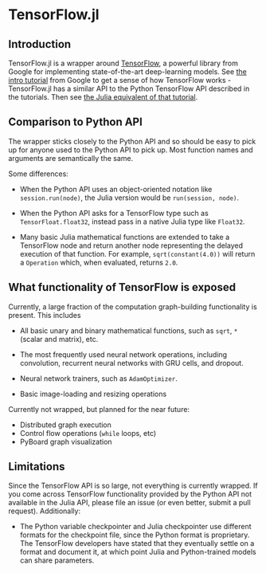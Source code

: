 # TensorFlow.jl

## Introduction

TensorFlow.jl is a wrapper around [TensorFlow](https://www.tensorflow.org/), a powerful library from Google for implementing state-of-the-art deep-learning models. See [the intro tutorial](https://www.tensorflow.org/versions/r0.10/tutorials/mnist/beginners/index.html) from Google to get a sense of how TensorFlow works - TensorFlow.jl has a similar API to the Python TensorFlow API described in the tutorials. Then see [the Julia equivalent of that tutorial](tutorial.md).

## Comparison to Python API

The wrapper sticks closely to the Python API and so should be easy to pick up for anyone used to the Python API to pick up. Most function names and arguments are semantically the same.

Some differences:

* When the Python API uses an object-oriented notation like `session.run(node)`, the Julia version would be `run(session, node)`.

* When the Python API asks for a TensorFlow type such as `TensorFloat.float32`, instead pass in a native Julia type like `Float32`.

* Many basic Julia mathematical functions are extended to take a TensorFlow node and return another node representing the delayed execution of that function. For example, `sqrt(constant(4.0))` will return a `Operation` which, when evaluated, returns `2.0`.

## What functionality of TensorFlow is exposed

Currently, a large fraction of the computation graph-building functionality is present. This includes

* All basic unary and binary mathematical functions, such as `sqrt`, `*` (scalar and matrix), etc.

* The most frequently used neural network operations, including convolution, recurrent neural networks with GRU cells, and dropout.

* Neural network trainers, such as `AdamOptimizer`.

* Basic image-loading and resizing operations


Currently not wrapped, but planned for the near future:

* Distributed graph execution
* Control flow operations (`while` loops, etc)
* PyBoard graph visualization

## Limitations

Since the TensorFlow API is so large, not everything is currently wrapped. If you come across TensorFlow functionality provided by the Python API not available in the Julia API, please file an issue (or even better, submit a pull request). Additionally:

* The Python variable checkpointer and Julia checkpointer use different formats for the checkpoint file, since the Python format is proprietary. The TensorFlow developers have stated that they eventually settle on a format and document it, at which point Julia and Python-trained models can share parameters.
